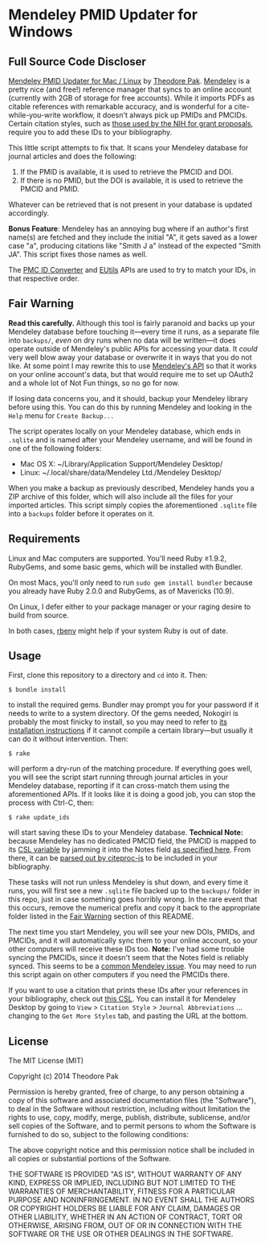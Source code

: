 # Mendeley PMID Updater for Windows

## Full Source Code Discloser

[Mendeley PMID Updater for Mac / Linux](https://github.com/powerpak/mendeley-pmid-updater) by [Theodore Pak](https://github.com/powerpak).
[Mendeley](http://www.mendeley.com/) is a pretty nice (and free!) reference manager that syncs to an online account (currently with 2GB of  storage for free accounts).  While it imports PDFs as citable references with remarkable accuracy, and is wonderful for a cite-while-you-write workflow, it doesn't always pick up PMIDs and PMCIDs.  Certain citation styles, such as [those used by the NIH for grant proposals](http://publicaccess.nih.gov/include-pmcid-citations.htm), require you to add these IDs to your bibliography.

This little script attempts to fix that.  It scans your Mendeley database for journal articles and does the following:

1. If the PMID is available, it is used to retrieve the PMCID and DOI.
2. If there is no PMID, but the DOI is available, it is used to retrieve the PMCID and PMID.

Whatever can be retrieved that is not present in your database is updated accordingly.

**Bonus Feature**: Mendeley has an annoying bug where if an author's first name(s) are fetched and they include the initial "A", it gets saved as a lower case "a", producing citations like "Smith J a" instead of the expected "Smith JA". This script fixes those names as well.

The [PMC ID Converter](http://www.ncbi.nlm.nih.gov/pmc/tools/id-converter-api/) and [EUtils](http://www.ncbi.nlm.nih.gov/books/NBK25501/) APIs are used to try to match your IDs, in that respective order.

## Fair Warning

**Read this carefully.** Although this tool is fairly paranoid and backs up your Mendeley database before touching it—every time it runs, as a separate file into `backups/`, *even* on dry runs when no data will be written—it does operate outside of Mendeley's public APIs for accessing your data.  It *could* very well blow away your database or overwrite it in ways that you do not like.  At some point I may rewrite this to use [Mendeley's API](http://dev.mendeley.com/slate/) so that it works on your online account's data, but that would require me to set up OAuth2 and a whole lot of Not Fun things, so no go for now.

If losing data concerns you, and it should, backup your Mendeley library before using this.  You can do this by running Mendeley and looking in the `Help` menu for `Create Backup...`

The script operates locally on your Mendeley database, which ends in `.sqlite` and is named after your Mendeley username, and will be found in one of the following folders:

* Mac OS X: ~/Library/Application Support/Mendeley Desktop/
* Linux: ~/.local/share/data/Mendeley Ltd./Mendeley Desktop/

When you make a backup as previously described, Mendeley hands you a ZIP archive of this folder, which will also include all the files for your imported articles.  This script simply copies the aforementioned `.sqlite` file into a `backups` folder before it operates on it.

## Requirements

Linux and Mac computers are supported.  You'll need Ruby ≥1.9.2, RubyGems, and some basic gems, which will be installed with Bundler.

On most Macs, you'll only need to run `sudo gem install bundler` because you already have Ruby 2.0.0 and RubyGems, as of Mavericks (10.9).

On Linux, I defer either to your package manager or your raging desire to build from source.

In both cases, [rbenv](https://github.com/sstephenson/rbenv) might help if your system Ruby is out of date.

## Usage

First, clone this repository to a directory and `cd` into it.  Then:

    $ bundle install

to install the required gems.  Bundler may prompt you for your password if it needs to write to a system directory.  Of the gems needed, Nokogiri is probably the most finicky to install, so you may need to refer to [its installation instructions](http://nokogiri.org/tutorials/installing_nokogiri.html) if it cannot compile a certain library—but usually it can do it without intervention.  Then:

    $ rake

will perform a dry-run of the matching procedure.  If everything goes well, you will see the script start running through journal articles in your Mendeley database, reporting if it can cross-match them using the aforementioned APIs.  If it looks like it is doing a good job, you can stop the process with Ctrl-C, then:

    $ rake update_ids

will start saving these IDs to your Mendeley database.  **Technical Note:** because Mendeley has no dedicated PMCID field, the PMCID is mapped to its [CSL variable](http://citationstyles.org/downloads/specification.html#standard-variables) by jamming it into the Notes field [as specified here](http://support.mendeley.com/customer/portal/articles/723677-adding-new-variables-to-my-citation-style).  From there, it can be [parsed out by citeproc-js](http://gsl-nagoya-u.net/http/pub/citeproc-doc.html#supplementary-fields) to be included in your bibliography.

These tasks will not run unless Mendeley is shut down, and every time it runs, you will first see a new `.sqlite` file backed up to the `backups/` folder in this repo, just in case something goes horribly wrong.  In the rare event that this occurs, remove the numerical prefix and copy it back to the appropriate folder listed in the [Fair Warning](#fair-warning) section of this README.

The next time you start Mendeley, you will see your new DOIs, PMIDs, and PMCIDs, and it will automatically sync them to your online account, so your other computers will receive these IDs too.  **Note:** I've had some trouble syncing the PMCIDs, since it doesn't seem that the Notes field is reliably synced.  This seems to be a [common Mendeley issue](http://support.mendeley.com/customer/portal/questions/476985-synchronizing-notes-between-desktops).  You may need to run this script again on other computers if you need the PMCIDs there.

If you want to use a citation that prints these IDs after your references in your bibliography, check out [this CSL](http://csl.mendeley.com/styles/100600971/national-library-of-medicine-grant-proposals-9).  You can install it for Mendeley Desktop by going to `View` > `Citation Style` > `Journal Abbreviations` ... changing to the `Get More Styles` tab, and pasting the URL at the bottom.

## License

The MIT License (MIT)

Copyright (c) 2014 Theodore Pak

Permission is hereby granted, free of charge, to any person obtaining a copy
of this software and associated documentation files (the "Software"), to deal
in the Software without restriction, including without limitation the rights
to use, copy, modify, merge, publish, distribute, sublicense, and/or sell
copies of the Software, and to permit persons to whom the Software is
furnished to do so, subject to the following conditions:

The above copyright notice and this permission notice shall be included in
all copies or substantial portions of the Software.

THE SOFTWARE IS PROVIDED "AS IS", WITHOUT WARRANTY OF ANY KIND, EXPRESS OR
IMPLIED, INCLUDING BUT NOT LIMITED TO THE WARRANTIES OF MERCHANTABILITY,
FITNESS FOR A PARTICULAR PURPOSE AND NONINFRINGEMENT. IN NO EVENT SHALL THE
AUTHORS OR COPYRIGHT HOLDERS BE LIABLE FOR ANY CLAIM, DAMAGES OR OTHER
LIABILITY, WHETHER IN AN ACTION OF CONTRACT, TORT OR OTHERWISE, ARISING FROM,
OUT OF OR IN CONNECTION WITH THE SOFTWARE OR THE USE OR OTHER DEALINGS IN
THE SOFTWARE.
